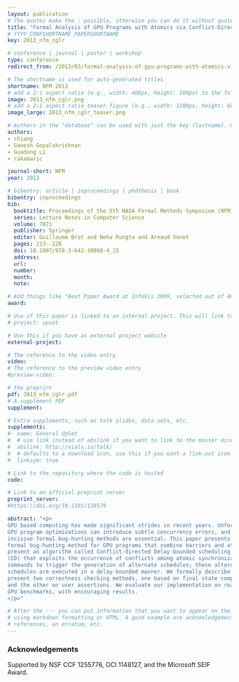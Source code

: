 ```yaml
---
layout: publication
# The quotes make the : possible, otherwise you can do it without quotes
title: "Formal Analysis of GPU Programs with Atomics via Conflict-Directed Delay-Bounding"
# YYYY_CONFSHORTNAME_PAPERSHORTNAME
key: 2013_nfm_cglr

# conference | journal | poster | workshop
type: conference
redirect_from: /2013/03/formal-analysis-of-gpu-programs-with-atomics-via-conflict-directed-delay-bounding

# The shortname is used for auto-generated titles
shortname: NFM 2013
# add a 2:1 aspect ratio (e.g., width: 400px, height: 200px) to the folder /assets/images/papers/
image: 2013_nfm_cglr.png
# add a 2:1 aspect ratio teaser figure (e.g., width: 1200px, height: 600px) to the folder /assets/images/papers/
image_large: 2013_nfm_cglr_teaser.png

# Authors in the "database" can be used with just the key (lastname). Others can be written properly.
authors:
- chiang
- Ganesh Gopalakrishnan
- Guodong Li
- rakamaric

journal-short: NFM
year: 2013

# bibentry: article | inproceedings | phdthesis | book
bibentry: inproceedings
bib:
  booktitle: Proceedings of the 5th NASA Formal Methods Symposium (NFM)
  series: Lecture Notes in Computer Science
  volume: 7871
  publisher: Springer
  editor: Guillaume Brat and Neha Rungta and Arnaud Venet
  pages: 213--228
  doi: 10.1007/978-3-642-38088-4_15
  address:
  url: 
  number: 
  month: 
  note:

# Add things like "Best Paper Award at InfoVis 2099, selected out of 4000 submissions"
award:

# Use if this paper is linked to an internal project. This will link to the project site
# project: upset

# Use this if you have an external project website
external-project:

# The reference to the video entry
video:
# The reference to the preview video entry
#preview-video:

# the preprint
pdf: 2013_nfm_cglr.pdf
# A supplement PDF
supplement:

# Extra supplements, such as talk slides, data sets, etc.
supplements:
#- name: General UpSet
#  # use link instead of abslink if you want to link to the master directory
#  abslink: http://vials.io/talk/
#  # defaults to a download icon, use this if you want a link-out icon
#  linksym: true

# Link to the repository where the code is hosted
code:

# Link to an official preprint server
preprint_server:
#https://doi.org/10.1101/128579

abstract: "<p>
GPU based computing has made significant strides in recent years. Unfortunately,
GPU program optimizations can introduce subtle concurrency errors, and so
incisive formal bug-hunting methods are essential. This paper presents a new
formal bug-hunting method for GPU programs that combine barriers and atomics. We
present an algorithm called Conflict-directed Delay-bounded scheduling algorithm
(CD) that exploits the occurrence of conflicts among atomic synchronization
commands to trigger the generation of alternate schedules; these alternate
schedules are executed in a delay-bounded manner. We formally describe CD, and
present two correctness checking methods, one based on final state comparison,
and the other on user assertions. We evaluate our implementation on realistic
GPU benchmarks, with encouraging results.
</p>"

# After the --- you can put information that you want to appear on the website
# using markdown formatting or HTML. A good example are acknowledgements, extra
# references, an erratum, etc.
---
```

### Acknowledgements

Supported by NSF CCF 1255776, OCI 1148127, and the Microsoft SEIF Award.

